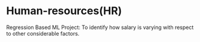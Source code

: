 # Human-resources(HR)
Regression Based ML Project: To identify how salary is varying with respect to other considerable factors.
